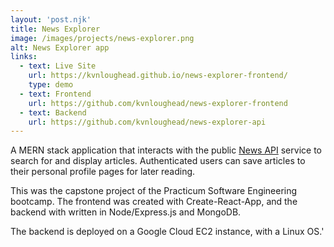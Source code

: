 ```yaml
---
layout: 'post.njk'
title: News Explorer
image: /images/projects/news-explorer.png
alt: News Explorer app
links:
  - text: Live Site
    url: https://kvnloughead.github.io/news-explorer-frontend/
    type: demo
  - text: Frontend
    url: https://github.com/kvnloughead/news-explorer-frontend
  - text: Backend
    url: https://github.com/kvnloughead/news-explorer-api
---
```


A MERN stack application that interacts with the public [News API](https://newsapi.org/) service to search for and display articles. Authenticated users can save articles to their personal profile pages for later reading.

This was the capstone project of the Practicum Software Engineering bootcamp. The frontend was created with Create-React-App, and the backend with written in Node/Express.js and MongoDB.

The backend is deployed on a Google Cloud EC2 instance, with a Linux OS.'
